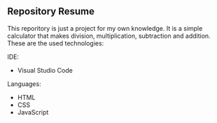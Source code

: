 ## Repository Resume

This reporitory is just a project for my own knowledge. It is a simple calculator that makes division, multiplication, subtraction and addition. These are the used technologies:

IDE:
- Visual Studio Code

Languages:
- HTML
- CSS
- JavaScript
